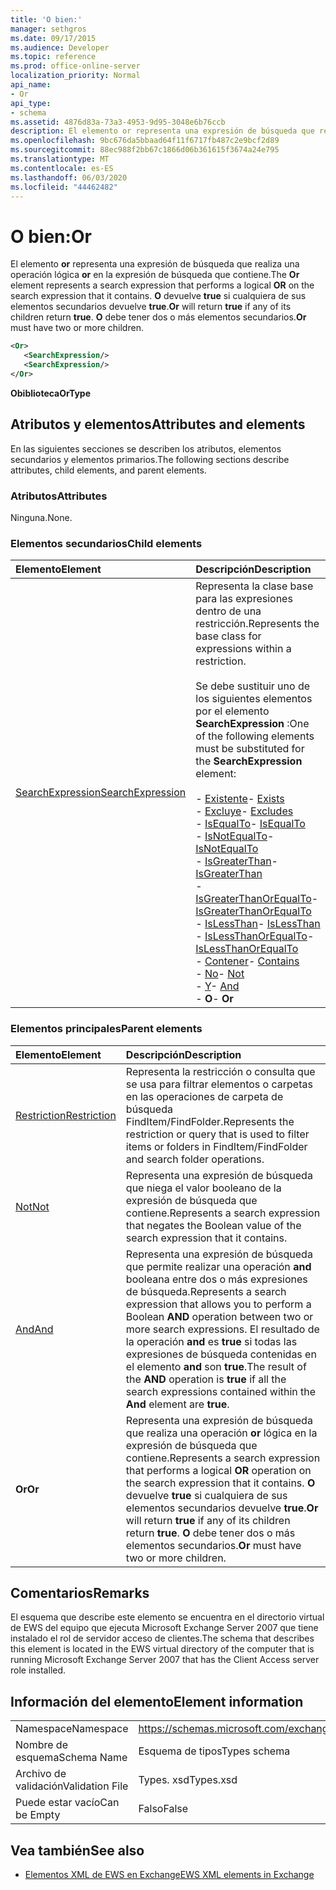 ```yaml
---
title: 'O bien:'
manager: sethgros
ms.date: 09/17/2015
ms.audience: Developer
ms.topic: reference
ms.prod: office-online-server
localization_priority: Normal
api_name:
- Or
api_type:
- schema
ms.assetid: 4876d83a-73a3-4953-9d95-3048e6b76ccb
description: El elemento or representa una expresión de búsqueda que realiza una operación lógica OR en la expresión de búsqueda que contiene. O devuelve true si cualquiera de sus elementos secundarios devuelve true. O debe tener dos o más elementos secundarios.
ms.openlocfilehash: 9bc676da5bbaad64f11f6717fb487c2e9bcf2d89
ms.sourcegitcommit: 88ec988f2bb67c1866d06b361615f3674a24e795
ms.translationtype: MT
ms.contentlocale: es-ES
ms.lasthandoff: 06/03/2020
ms.locfileid: "44462482"
---
```

# <a name="or"></a><span data-ttu-id="a4070-105">O bien:</span><span class="sxs-lookup"><span data-stu-id="a4070-105">Or</span></span>

<span data-ttu-id="a4070-106">El elemento **or** representa una expresión de búsqueda que realiza una operación lógica **or** en la expresión de búsqueda que contiene.</span><span class="sxs-lookup"><span data-stu-id="a4070-106">The **Or** element represents a search expression that performs a logical **OR** on the search expression that it contains.</span></span> <span data-ttu-id="a4070-107">**O** devuelve **true** si cualquiera de sus elementos secundarios devuelve **true**.</span><span class="sxs-lookup"><span data-stu-id="a4070-107">**Or** will return **true** if any of its children return **true**.</span></span> <span data-ttu-id="a4070-108">**O** debe tener dos o más elementos secundarios.</span><span class="sxs-lookup"><span data-stu-id="a4070-108">**Or** must have two or more children.</span></span> 
  
```xml
<Or>
   <SearchExpression/>
   <SearchExpression/>
</Or>
```

 <span data-ttu-id="a4070-109">**Obiblioteca**</span><span class="sxs-lookup"><span data-stu-id="a4070-109">**OrType**</span></span>
## <a name="attributes-and-elements"></a><span data-ttu-id="a4070-110">Atributos y elementos</span><span class="sxs-lookup"><span data-stu-id="a4070-110">Attributes and elements</span></span>

<span data-ttu-id="a4070-111">En las siguientes secciones se describen los atributos, elementos secundarios y elementos primarios.</span><span class="sxs-lookup"><span data-stu-id="a4070-111">The following sections describe attributes, child elements, and parent elements.</span></span>
  
### <a name="attributes"></a><span data-ttu-id="a4070-112">Atributos</span><span class="sxs-lookup"><span data-stu-id="a4070-112">Attributes</span></span>

<span data-ttu-id="a4070-113">Ninguna.</span><span class="sxs-lookup"><span data-stu-id="a4070-113">None.</span></span>
  
### <a name="child-elements"></a><span data-ttu-id="a4070-114">Elementos secundarios</span><span class="sxs-lookup"><span data-stu-id="a4070-114">Child elements</span></span>

|<span data-ttu-id="a4070-115">**Elemento**</span><span class="sxs-lookup"><span data-stu-id="a4070-115">**Element**</span></span>|<span data-ttu-id="a4070-116">**Descripción**</span><span class="sxs-lookup"><span data-stu-id="a4070-116">**Description**</span></span>|
|:-----|:-----|
|[<span data-ttu-id="a4070-117">SearchExpression</span><span class="sxs-lookup"><span data-stu-id="a4070-117">SearchExpression</span></span>](searchexpression.md) <br/> | <span data-ttu-id="a4070-118">Representa la clase base para las expresiones dentro de una restricción.</span><span class="sxs-lookup"><span data-stu-id="a4070-118">Represents the base class for expressions within a restriction.</span></span> <br/><br/><span data-ttu-id="a4070-119">Se debe sustituir uno de los siguientes elementos por el elemento **SearchExpression** :</span><span class="sxs-lookup"><span data-stu-id="a4070-119">One of the following elements must be substituted for the **SearchExpression** element:</span></span> <br/> <br/><span data-ttu-id="a4070-120">- [Existente](exists.md)</span><span class="sxs-lookup"><span data-stu-id="a4070-120">- [Exists](exists.md)</span></span> <br/><span data-ttu-id="a4070-121">- [Excluye](excludes.md)</span><span class="sxs-lookup"><span data-stu-id="a4070-121">- [Excludes](excludes.md)</span></span> <br/><span data-ttu-id="a4070-122">- [IsEqualTo](isequalto.md)</span><span class="sxs-lookup"><span data-stu-id="a4070-122">- [IsEqualTo](isequalto.md)</span></span> <br/><span data-ttu-id="a4070-123">- [IsNotEqualTo](isnotequalto.md)</span><span class="sxs-lookup"><span data-stu-id="a4070-123">- [IsNotEqualTo](isnotequalto.md)</span></span> <br/><span data-ttu-id="a4070-124">- [IsGreaterThan](isgreaterthan.md)</span><span class="sxs-lookup"><span data-stu-id="a4070-124">- [IsGreaterThan](isgreaterthan.md)</span></span> <br/><span data-ttu-id="a4070-125">- [IsGreaterThanOrEqualTo](isgreaterthanorequalto.md)</span><span class="sxs-lookup"><span data-stu-id="a4070-125">- [IsGreaterThanOrEqualTo](isgreaterthanorequalto.md)</span></span> <br/><span data-ttu-id="a4070-126">- [IsLessThan](islessthan.md)</span><span class="sxs-lookup"><span data-stu-id="a4070-126">- [IsLessThan](islessthan.md)</span></span> <br/><span data-ttu-id="a4070-127">- [IsLessThanOrEqualTo](islessthanorequalto.md)</span><span class="sxs-lookup"><span data-stu-id="a4070-127">- [IsLessThanOrEqualTo](islessthanorequalto.md)</span></span> <br/><span data-ttu-id="a4070-128">- [Contener](contains.md)</span><span class="sxs-lookup"><span data-stu-id="a4070-128">- [Contains](contains.md)</span></span> <br/><span data-ttu-id="a4070-129">- [No](not.md)</span><span class="sxs-lookup"><span data-stu-id="a4070-129">- [Not](not.md)</span></span> <br/><span data-ttu-id="a4070-130">- [Y](and.md)</span><span class="sxs-lookup"><span data-stu-id="a4070-130">- [And](and.md)</span></span> <br/><span data-ttu-id="a4070-131">- **O**</span><span class="sxs-lookup"><span data-stu-id="a4070-131">- **Or**</span></span> <br/> |
   
### <a name="parent-elements"></a><span data-ttu-id="a4070-132">Elementos principales</span><span class="sxs-lookup"><span data-stu-id="a4070-132">Parent elements</span></span>

|<span data-ttu-id="a4070-133">**Elemento**</span><span class="sxs-lookup"><span data-stu-id="a4070-133">**Element**</span></span>|<span data-ttu-id="a4070-134">**Descripción**</span><span class="sxs-lookup"><span data-stu-id="a4070-134">**Description**</span></span>|
|:-----|:-----|
|[<span data-ttu-id="a4070-135">Restriction</span><span class="sxs-lookup"><span data-stu-id="a4070-135">Restriction</span></span>](restriction.md) <br/> |<span data-ttu-id="a4070-136">Representa la restricción o consulta que se usa para filtrar elementos o carpetas en las operaciones de carpeta de búsqueda FindItem/FindFolder.</span><span class="sxs-lookup"><span data-stu-id="a4070-136">Represents the restriction or query that is used to filter items or folders in FindItem/FindFolder and search folder operations.</span></span>  <br/> |
|[<span data-ttu-id="a4070-137">Not</span><span class="sxs-lookup"><span data-stu-id="a4070-137">Not</span></span>](not.md) <br/> |<span data-ttu-id="a4070-138">Representa una expresión de búsqueda que niega el valor booleano de la expresión de búsqueda que contiene.</span><span class="sxs-lookup"><span data-stu-id="a4070-138">Represents a search expression that negates the Boolean value of the search expression that it contains.</span></span>  <br/> |
|[<span data-ttu-id="a4070-139">And</span><span class="sxs-lookup"><span data-stu-id="a4070-139">And</span></span>](and.md) <br/> |<span data-ttu-id="a4070-140">Representa una expresión de búsqueda que permite realizar una operación **and** booleana entre dos o más expresiones de búsqueda.</span><span class="sxs-lookup"><span data-stu-id="a4070-140">Represents a search expression that allows you to perform a Boolean **AND** operation between two or more search expressions.</span></span> <span data-ttu-id="a4070-141">El resultado de la operación **and** es **true** si todas las expresiones de búsqueda contenidas en el elemento **and** son **true**.</span><span class="sxs-lookup"><span data-stu-id="a4070-141">The result of the **AND** operation is **true** if all the search expressions contained within the **And** element are **true**.</span></span>  <br/> |
|<span data-ttu-id="a4070-142">**Or**</span><span class="sxs-lookup"><span data-stu-id="a4070-142">**Or**</span></span> <br/> |<span data-ttu-id="a4070-143">Representa una expresión de búsqueda que realiza una operación **or** lógica en la expresión de búsqueda que contiene.</span><span class="sxs-lookup"><span data-stu-id="a4070-143">Represents a search expression that performs a logical **OR** operation on the search expression that it contains.</span></span> <span data-ttu-id="a4070-144">**O** devuelve **true** si cualquiera de sus elementos secundarios devuelve **true**.</span><span class="sxs-lookup"><span data-stu-id="a4070-144">**Or** will return **true** if any of its children return **true**.</span></span> <span data-ttu-id="a4070-145">**O** debe tener dos o más elementos secundarios.</span><span class="sxs-lookup"><span data-stu-id="a4070-145">**Or** must have two or more children.</span></span>  <br/> |
   
## <a name="remarks"></a><span data-ttu-id="a4070-146">Comentarios</span><span class="sxs-lookup"><span data-stu-id="a4070-146">Remarks</span></span>

<span data-ttu-id="a4070-147">El esquema que describe este elemento se encuentra en el directorio virtual de EWS del equipo que ejecuta Microsoft Exchange Server 2007 que tiene instalado el rol de servidor acceso de clientes.</span><span class="sxs-lookup"><span data-stu-id="a4070-147">The schema that describes this element is located in the EWS virtual directory of the computer that is running Microsoft Exchange Server 2007 that has the Client Access server role installed.</span></span>
  
## <a name="element-information"></a><span data-ttu-id="a4070-148">Información del elemento</span><span class="sxs-lookup"><span data-stu-id="a4070-148">Element information</span></span>

|||
|:-----|:-----|
|<span data-ttu-id="a4070-149">Namespace</span><span class="sxs-lookup"><span data-stu-id="a4070-149">Namespace</span></span>  <br/> |https://schemas.microsoft.com/exchange/services/2006/types  <br/> |
|<span data-ttu-id="a4070-150">Nombre de esquema</span><span class="sxs-lookup"><span data-stu-id="a4070-150">Schema Name</span></span>  <br/> |<span data-ttu-id="a4070-151">Esquema de tipos</span><span class="sxs-lookup"><span data-stu-id="a4070-151">Types schema</span></span>  <br/> |
|<span data-ttu-id="a4070-152">Archivo de validación</span><span class="sxs-lookup"><span data-stu-id="a4070-152">Validation File</span></span>  <br/> |<span data-ttu-id="a4070-153">Types. xsd</span><span class="sxs-lookup"><span data-stu-id="a4070-153">Types.xsd</span></span>  <br/> |
|<span data-ttu-id="a4070-154">Puede estar vacío</span><span class="sxs-lookup"><span data-stu-id="a4070-154">Can be Empty</span></span>  <br/> |<span data-ttu-id="a4070-155">Falso</span><span class="sxs-lookup"><span data-stu-id="a4070-155">False</span></span>  <br/> |
   
## <a name="see-also"></a><span data-ttu-id="a4070-156">Vea también</span><span class="sxs-lookup"><span data-stu-id="a4070-156">See also</span></span>

- [<span data-ttu-id="a4070-157">Elementos XML de EWS en Exchange</span><span class="sxs-lookup"><span data-stu-id="a4070-157">EWS XML elements in Exchange</span></span>](ews-xml-elements-in-exchange.md)

